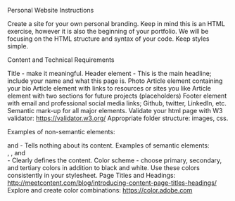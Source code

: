 Personal Website Instructions

Create a site for your own personal branding. Keep in mind this is an HTML exercise, however it is also the beginning of your portfolio. We will be focusing on the HTML structure and syntax of your code. Keep styles simple.

Content and Technical Requirements

Title - make it meaningful.
Header element - This is the main headline; include your name and what this page is.
Photo
Article element containing your bio
Article element with links to resources or sites you like
Article element with two sections for future projects (placeholders)
Footer element with email and professional social media links; Github, twitter, LinkedIn, etc.
Semantic mark-up for all major elements.
Validate your html page with W3 validator: https://validator.w3.org/
Appropriate folder structure: images, css.

Examples of non-semantic elements: <div> and <span> - Tells nothing about its content.
Examples of semantic elements: <form>, <table>, and <article> - Clearly defines the content.
Color scheme - choose primary, secondary, and tertiary colors in addition to black and white. Use these colors consistently in your stylesheet.
Page Titles and Headings: http://meetcontent.com/blog/introducing-content-page-titles-headings/ Explore and create color combinations: https://color.adobe.com
